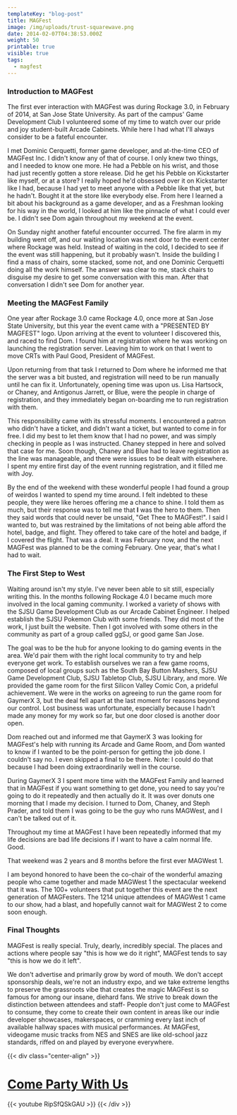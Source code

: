 ```yaml
---
templateKey: "blog-post"
title: MAGFest
image: /img/uploads/trust-squarewave.png
date: 2014-02-07T04:38:53.000Z
weight: 50
printable: true
visible: true
tags:
  - magfest
---
```

### Introduction to MAGFest

The first ever interaction with MAGFest was during Rockage 3.0, in February of 2014, at San Jose State University. As part of the campus' Game Development Club I volunteered some of my time to watch over our pride and joy student-built Arcade Cabinets. While here I had what I'll always consider to be a fateful encounter.<!--more-->

I met Dominic Cerquetti, former game developer, and at-the-time CEO of MAGFest Inc. I didn't know any of that of course. I only knew two things, and I needed to know one more. He had a Pebble on his wrist, and those had just recently gotten a store release. Did he get his Pebble on Kickstarter like myself, or at a store? I really hoped he'd obsessed over it on Kickstarter like I had, because I had yet to meet anyone with a Pebble like that yet, but he hadn't. Bought it at the store like everybody else. From here I learned a bit about his background as a game developer, and as a Freshman looking for his way in the world, I looked at him like the pinnacle of what I could ever be. I didn't see Dom again throughout my weekend at the event.

On Sunday night another fateful encounter occurred. The fire alarm in my building went off, and our waiting location was next door to the event center where Rockage was held. Instead of waiting in the cold, I decided to see if the event was still happening, but it probably wasn't. Inside the building I find a mass of chairs, some stacked, some not, and one Dominic Cerquetti doing all the work himself. The answer was clear to me, stack chairs to disguise my desire to get some conversation with this man. After that conversation I didn't see Dom for another year.

### Meeting the MAGFest Family

One year after Rockage 3.0 came Rockage 4.0, once more at San Jose State University, but this year the event came with a "PRESENTED BY MAGFEST" logo. Upon arriving at the event to volunteer I discovered this, and raced to find Dom. I found him at registration where he was working on launching the registration server. Leaving him to work on that I went to move CRTs with Paul Good, President of MAGFest.

Upon returning from that task I returned to Dom where he informed me that the server was a bit busted, and registration will need to be run manually until he can fix it. Unfortunately, opening time was upon us. Lisa Hartsock, or Chaney, and Antigonus Jarrett, or Blue, were the people in charge of registration, and they immediately began on-boarding me to run registration with them.

This responsibility came with its stressful moments. I encountered a patron who didn't have a ticket, and didn't want a ticket, but wanted to come in for free. I did my best to let them know that I had no power, and was simply checking in people as I was instructed. Chaney stepped in here and solved that case for me. Soon though, Chaney and Blue had to leave registration as the line was manageable, and there were issues to be dealt with elsewhere. I spent my entire first day of the event running registration, and it filled me with Joy.

By the end of the weekend with these wonderful people I had found a group of weirdos I wanted to spend my time around. I felt indebted to these people, they were like heroes offering me a chance to shine. I told them as much, but their response was to tell me that **I** was the hero to them. Then they said words that could never be unsaid, "Get Thee to MAGFest!". I said I wanted to, but was restrained by the limitations of not being able afford the hotel, badge, and flight. They offered to take care of the hotel and badge, if I covered the flight. That was a deal. It was February now, and the next MAGFest was planned to be the coming February. One year, that's what I had to wait.

### The First Step to West

Waiting around isn't my style. I've never been able to sit still, especially writing this. In the months following Rockage 4.0 I became much more involved in the local gaming community. I worked a variety of shows with the SJSU Game Development Club as our Arcade Cabinet Engineer. I helped establish the SJSU Pokemon Club with some friends. They did most of the work, I just built the website. Then I got involved with some others in the community as part of a group called ggSJ, or good game San Jose.

The goal was to be the hub for anyone looking to do gaming events in the area. We'd pair them with the right local community to try and help everyone get work. To establish ourselves we ran a few game rooms, composed of local groups such as the South Bay Button Mashers, SJSU Game Development Club, SJSU Tabletop Club, SJSU Library, and more. We provided the game room for the first Silicon Valley Comic Con, a prideful achievement. We were in the works on agreeing to run the game room for GaymerX 3, but the deal fell apart at the last moment for reasons beyond our control. Lost business was unfortunate, especially because I hadn't made any money for my work so far, but one door closed is another door open.

Dom reached out and informed me that GaymerX 3 was looking for MAGFest's help with running its Arcade and Game Room, and Dom wanted to know if I wanted to be the point-person for getting the job done. I couldn't say no. I even skipped a final to be there. Note: I could do that because I had been doing extraordinarily well in the course.

During GaymerX 3 I spent more time with the MAGFest Family and learned that in MAGFest if you want something to get done, you need to say you're going to do it repeatedly and then actually do it. It was over donuts one morning that I made my decision. I turned to Dom, Chaney, and Steph Prader, and told them I was going to be the guy who runs MAGWest, and I can't be talked out of it.

Throughout my time at MAGFest I have been repeatedly informed that my life decisions are bad life decisions if I want to have a calm normal life. Good.

That weekend was 2 years and 8 months before the first ever MAGWest 1.

I am beyond honored to have been the co-chair of the wonderful amazing people who came together and made MAGWest 1 the spectacular weekend that it was. The 100+ volunteers that put together this event are the next generation of MAGFesters. The 1214 unique attendees of MAGWest 1 came to our show, had a blast, and hopefully cannot wait for MAGWest 2 to come soon enough.

### Final Thoughts

MAGFest is really special. Truly, dearly, incredibly special. The places and actions where people say "this is how we do it right", MAGFest tends to say "this is how we do it left".

We don't advertise and primarily grow by word of mouth. We don't accept sponsorship deals, we're not an industry expo, and we take extreme lengths to preserve the grassroots vibe that creates the magic MAGFest is so famous for among our insane, diehard fans. We strive to break down the distinction between attendees and staff- People don't just come to MAGFest to consume, they come to create their own content in areas like our indie developer showcases, makerspaces, or cramming every last inch of available hallway spaces with musical performances. At MAGFest, videogame music tracks from NES and SNES are like old-school jazz standards, riffed on and played by everyone everywhere.

{{< div class="center-align" >}}
# [Come Party With Us](http://magfest.org)

{{< youtube RipSfQSkGAU >}}
{{< /div >}}
